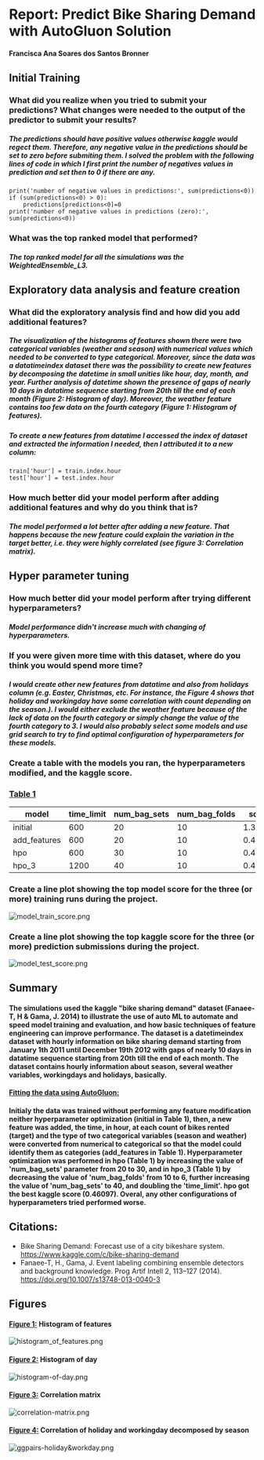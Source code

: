 # Report: Predict Bike Sharing Demand with AutoGluon Solution
#### Francisca Ana Soares dos Santos Bronner

## Initial Training
### What did you realize when you tried to submit your predictions? What changes were needed to the output of the predictor to submit your results?
##### The predictions should have positive values otherwise kaggle would regect them. Therefore, any negative value in the predictions should be set to zero before submiting them. I solved the problem with the following lines of code in which I first print the number of negatives values in prediction and set then to 0 if there are any.

    print('number of negative values in predictions:', sum(predictions<0))
    if (sum(predictions<0) > 0):
        predictions[predictions<0]=0
    print('number of negative values in predictions (zero):', sum(predictions<0))


### What was the top ranked model that performed?
##### The top ranked model for all the simulations was the WeightedEnsemble_L3.


## Exploratory data analysis and feature creation
### What did the exploratory analysis find and how did you add additional features?
##### The visualization of the histograms of features shown there were two categorical variables (weather and season) with numerical values which needed to be converted to type categorical. Moreover, since the data was a datatimeindex dataset there was the possibility to create new features by decomposing the datetime in small unities like hour, day, month, and year. Further analysis of datetime shown the presence of gaps of nearly 10 days in datatime sequence starting from 20th till the end of each month (Figure 2: Histogram of day). Moreover, the weather feature contains too few data on the fourth category (Figure 1: Histogram of features).
##### To create a new features from datatime I accessed the index of dataset and extracted the information I needed, then I attributed it to a new column:

    train['hour'] = train.index.hour
    test['hour'] = test.index.hour


### How much better did your model perform after adding additional features and why do you think that is?
##### The model performed a lot better after adding a new feature. That happens because the new feature could explain the variation in the target better, i.e. they were highly correlated (see figure 3: Correlation matrix).

## Hyper parameter tuning
### How much better did your model perform after trying different hyperparameters?
##### Model performance didn't increase much with changing of hyperparameters.

### If you were given more time with this dataset, where do you think you would spend more time?
##### I would create other new features from datatime and also from holidays column (e.g. Easter, Christmas, etc. For instance, the Figure 4 shows that holiday and workingday have some correlation with count depending on the season.). I would either exclude the weather feature because of the lack of data on the fourth category or simply change the value of the fourth category to 3. I would also probably select some models and use grid search to try to find optimal configuration of hyperparameters for these models.

### Create a table with the models you ran, the hyperparameters modified, and the kaggle score.
### <ins>Table 1</ins>
|model|time_limit|num_bag_sets|num_bag_folds|score|
|--|--|--|--|--|
|initial|600|20|10|1.32554|
|add_features|600|20|10|0.48859|
|hpo|600|30|10|0.46097|
|hpo_3|1200|40|10|0.46169|

### Create a line plot showing the top model score for the three (or more) training runs during the project.

![model_train_score.png](model_train_score.png)

### Create a line plot showing the top kaggle score for the three (or more) prediction submissions during the project.

![model_test_score.png](model_test_score.png)

## Summary
#### The simulations used the kaggle "bike sharing demand" dataset (Fanaee-T, H & Gama, J. 2014) to illustrate the use of auto ML to automate and speed model training and evaluation, and how basic techniques of feature engineering can improve performance. The dataset is a datetimeindex dataset with hourly information on bike sharing demand starting from January 1th 2011 until December 19th 2012 with gaps of nearly 10 days in datatime sequence starting from 20th till the end of each month. The dataset contains hourly information about season, several weather variables, workingdays and holidays, basically.
#### <ins>Fitting the data using AutoGluon:</ins>
#### Initialy the data was trained without performing any feature modification neither hyperparameter optimization (initial in Table 1), then, a new feature was added, the time, in hour, at each count of bikes rented (target) and the type of two categorical variables (season and weather) were converted from numerical to categorical so that the model could identify them as categories (add_features in Table 1). Hyperparameter optimization was performed in hpo (Table 1) by increasing the value of 'num_bag_sets' parameter from 20 to 30, and in hpo_3 (Table 1) by decreasing the value of 'num_bag_folds' from 10 to 6, further increasing the value of 'num_bag_sets' to 40, and doubling the 'time_limit'. hpo got the best kaggle score (0.46097). Overal, any other configurations of hyperparameters tried performed worse.

## Citations:
- Bike Sharing Demand: Forecast use of a city bikeshare system. https://www.kaggle.com/c/bike-sharing-demand
- Fanaee-T, H., Gama, J. Event labeling combining ensemble detectors and background knowledge. Prog Artif Intell 2, 113–127 (2014). https://doi.org/10.1007/s13748-013-0040-3

## Figures
#### <ins>Figure 1:</ins> Histogram of features
![histogram_of_features.png](histogram_of_features.png)

#### <ins>Figure 2:</ins> Histogram of day
![histogram-of-day.png](histogram-of-day.png)

#### <ins>Figure 3:</ins> Correlation matrix
![correlation-matrix.png](correlation-matrix.png)

#### <ins>Figure 4:</ins> Correlation of holiday and workingday decomposed by season
![ggpairs-holiday&workday.png](ggpairs-holiday&workday.png)



